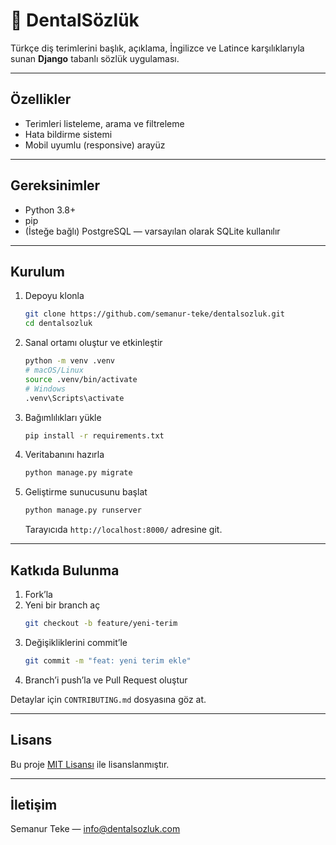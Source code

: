 # 🦷 DentalSözlük

Türkçe diş terimlerini başlık, açıklama, İngilizce ve Latince karşılıklarıyla sunan **Django** tabanlı sözlük uygulaması.

---

## Özellikler
- Terimleri listeleme, arama ve filtreleme  
- Hata bildirme sistemi  
- Mobil uyumlu (responsive) arayüz  

---

## Gereksinimler
- Python 3.8+  
- pip  
- (İsteğe bağlı) PostgreSQL — varsayılan olarak SQLite kullanılır  

---

## Kurulum
1. Depoyu klonla  
   ```bash
   git clone https://github.com/semanur-teke/dentalsozluk.git
   cd dentalsozluk
   ```
2. Sanal ortamı oluştur ve etkinleştir  
   ```bash
   python -m venv .venv
   # macOS/Linux
   source .venv/bin/activate
   # Windows
   .venv\Scripts\activate
   ```
3. Bağımlılıkları yükle  
   ```bash
   pip install -r requirements.txt
   ```
4. Veritabanını hazırla  
   ```bash
   python manage.py migrate
   ```
5. Geliştirme sunucusunu başlat  
   ```bash
   python manage.py runserver
   ```
   Tarayıcıda `http://localhost:8000/` adresine git.

---

## Katkıda Bulunma
1. Fork’la  
2. Yeni bir branch aç  
   ```bash
   git checkout -b feature/yeni-terim
   ```
3. Değişikliklerini commit’le  
   ```bash
   git commit -m "feat: yeni terim ekle"
   ```
4. Branch’i push’la ve Pull Request oluştur  

Detaylar için `CONTRIBUTING.md` dosyasına göz at.

---

## Lisans
Bu proje [MIT Lisansı](LICENSE) ile lisanslanmıştır.

---

## İletişim
Semanur Teke — info@dentalsozluk.com
